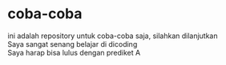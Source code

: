 # coba-coba
ini adalah repository untuk coba-coba saja, silahkan dilanjutkan  
Saya sangat senang belajar di dicoding  
Saya harap bisa lulus dengan prediket A
